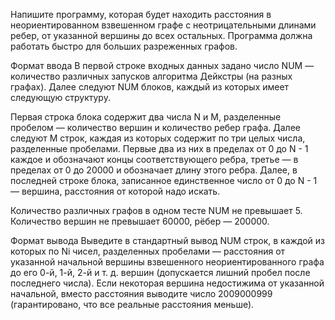 Напишите программу, которая будет находить расстояния в неориентированном взвешенном графе с неотрицательными длинами ребер, от указанной вершины до всех остальных. Программа должна работать быстро для больших разреженных графов.

Формат ввода
В первой строке входных данных задано число NUM — количество различных запусков алгоритма Дейкстры (на разных графах). Далее следуют NUM блоков, каждый из которых имеет следующую структуру.

Первая строка блока содержит два числа N и M, разделенные пробелом — количество вершин и количество ребер графа. Далее следуют M строк, каждая из которых содержит по три целых числа, разделенные пробелами. Первые два из них в пределах от 0 до N - 1 каждое и обозначают концы соответствующего ребра, третье — в пределах от 0 до 20000 и обозначает длину этого ребра. Далее, в последней строке блока, записанное единственное число от 0 до N - 1 — вершина, расстояния от которой надо искать.

Количество различных графов в одном тесте NUM не превышает 5. Количество вершин не превышает 60000, рёбер — 200000.

Формат вывода
Выведите в стандартный вывод NUM строк, в каждой из которых по Ni чисел, разделенных пробелами — расстояния от указанной начальной вершины взвешенного неориентированного графа до его 0-й, 1-й, 2-й и т. д. вершин (допускается лишний пробел после последнего числа). Если некоторая вершина недостижима от указанной начальной, вместо расстояния выводите число 2009000999 (гарантировано, что все реальные расстояния меньше).


